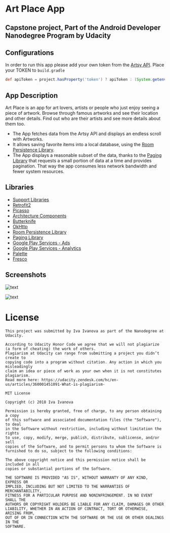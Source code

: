 # Art Place App
## Capstone project, Part of the Android Developer Nanodegree Program by Udacity

## Configurations
In order to run this app please add your own token from the [Artsy API](https://developers.artsy.net/). 
Place your TOKEN to `build.gradle` 
```gradle
def apiToken = project.hasProperty('token') ? apiToken : (System.getenv('TOKEN') ?: "\"YOUR_TOKEN\"")
```

## App Description
Art Place is an app for art lovers, artists or people who just enjoy seeing a piece of artwork. Browse through famous artworks and see their location and other details. Find out who are their artists and see more details about them too.

- The App fetches data from the Artsy API and displays an endless scroll with Artworks. 
- It allows saving favorite items into a local database, using the [Room Persistence Library](https://developer.android.com/topic/libraries/architecture/room). 
- The App displays a reasonable subset of the data, thanks to the [Paging Library](https://developer.android.com/topic/libraries/architecture/paging/) that requests a small portion of data at a time and provides pagination. That way the app consumes less network bandwidth and fewer system resources.

## Libraries
- [Support Libraries](https://developer.android.com/topic/libraries/support-library/features#v7-palette)
- [Retrofit2](https://github.com/square/retrofit)
- [Picasso](https://github.com/square/picasso)
- [Architecture Components](https://developer.android.com/topic/libraries/architecture/)
- [Butterknife](https://github.com/JakeWharton/butterknife)
- [OkHttp](https://github.com/square/okhttp)
- [Room Persistence Library](https://developer.android.com/topic/libraries/architecture/room)
- [Paging Library](https://developer.android.com/topic/libraries/architecture/paging/)
- [Google Play Services - Ads](https://developers.google.com/android/reference/com/google/android/gms/ads/package-summary)
- [Google Play Services - Analytics](https://developers.google.com/android/reference/com/google/android/gms/analytics/package-summary)
- [Palette](https://developer.android.com/training/material/palette-colors)
- [Fresco](https://github.com/facebook/fresco)


## Screenshots

![text](https://github.com/fireflyfif/art-place-app/blob/master/art/design_01.png)


![text](https://github.com/fireflyfif/art-place-app/blob/master/art/design_02.png)


# License
```
This project was submitted by Iva Ivanova as part of the Nanodegree at Udacity.

According to Udacity Honor Code we agree that we will not plagiarize 
(a form of cheating) the work of others.
Plagiarism at Udacity can range from submitting a project you didn’t create to 
copying code into a program without citation. Any action in which you misleadingly 
claim an idea or piece of work as your own when it is not constitutes plagiarism.
Read more here: https://udacity.zendesk.com/hc/en-us/articles/360001451091-What-is-plagiarism-

MIT License

Copyright (c) 2018 Iva Ivanova

Permission is hereby granted, free of charge, to any person obtaining a copy
of this software and associated documentation files (the "Software"), to deal
in the Software without restriction, including without limitation the rights
to use, copy, modify, merge, publish, distribute, sublicense, and/or sell
copies of the Software, and to permit persons to whom the Software is
furnished to do so, subject to the following conditions:

The above copyright notice and this permission notice shall be included in all
copies or substantial portions of the Software.

THE SOFTWARE IS PROVIDED "AS IS", WITHOUT WARRANTY OF ANY KIND, EXPRESS OR
IMPLIED, INCLUDING BUT NOT LIMITED TO THE WARRANTIES OF MERCHANTABILITY,
FITNESS FOR A PARTICULAR PURPOSE AND NONINFRINGEMENT. IN NO EVENT SHALL THE
AUTHORS OR COPYRIGHT HOLDERS BE LIABLE FOR ANY CLAIM, DAMAGES OR OTHER
LIABILITY, WHETHER IN AN ACTION OF CONTRACT, TORT OR OTHERWISE, ARISING FROM,
OUT OF OR IN CONNECTION WITH THE SOFTWARE OR THE USE OR OTHER DEALINGS IN THE
SOFTWARE.
```
